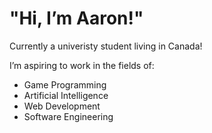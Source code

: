 <h1>"Hi, I’m Aaron!"</h1>
<p>Currently a univeristy student living in Canada!</p>
<p>I’m aspiring to work in the fields of:</p>
<ul>
  <li>Game Programming</li>
  <li>Artificial Intelligence</li>
  <li>Web Development</li>
  <li>Software Engineering</li>
</ul>
<!---
ArrowTron27/ArrowTron27 is a ✨ special ✨ repository because its `README.md` (this file) appears on your GitHub profile.
You can click the Preview link to take a look at your changes.
--->
